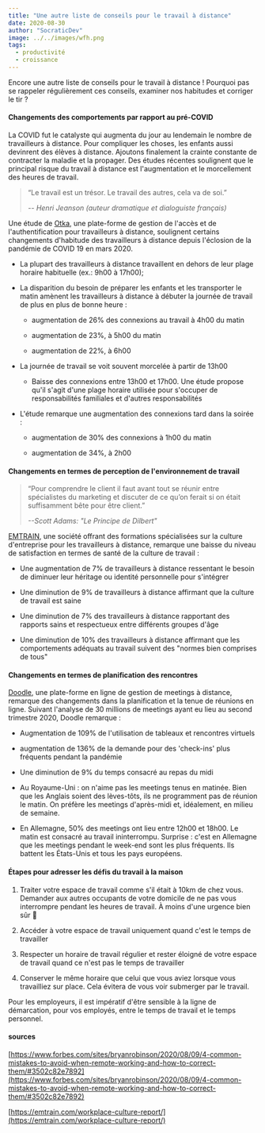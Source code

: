 ```yaml
---
title: "Une autre liste de conseils pour le travail à distance"
date: 2020-08-30
author: "SocraticDev"
image: ../../images/wfh.png
tags:
  - productivité
  - croissance
---
```


Encore une autre liste de conseils pour le travail à distance !  Pourquoi pas se rappeler régulièrement ces conseils, examiner nos habitudes et corriger le tir ?

#### Changements des comportements par rapport au pré-COVID

La COVID fut le catalyste qui augmenta du jour au lendemain le nombre de travailleurs à distance. Pour compliquer les choses, les enfants aussi devinrent des élèves à distance. Ajoutons finalement la crainte constante de contracter la maladie et la propager. Des études récentes soulignent que le principal risque du travail à distance est l'augmentation et le morcellement des heures de travail.

> “Le travail est un trésor. Le travail des autres, cela va de soi.”
>
> <cite>-- Henri Jeanson (auteur dramatique et dialoguiste français)</cite>

Une étude de [Otka](https://www.okta.com/), une plate-forme de gestion de l'accès et de l'authentification pour travailleurs à distance, soulignent certains changements d'habitude des travailleurs à distance depuis l'éclosion de la pandémie de COVID 19 en mars 2020.

- La plupart des travailleurs à distance travaillent en dehors de leur plage horaire habituelle (ex.: 9h00 à 17h00);

- La disparition du besoin de préparer les enfants et les transporter le matin amènent les travailleurs à distance à débuter la journée de travail de plus en plus de bonne heure : 

  - augmentation de 26% des connexions au travail à 4h00 du matin

  - augmentation de 23%, à 5h00 du matin

  - augmentation de 22%, à 6h00

- La journée de travail se voit souvent morcelée à partir de 13h00

  - Baisse des connexions entre 13h00 et 17h00. Une étude propose qu'il s'agit d'une plage horaire utilisée pour s'occuper de responsabilités familiales et d'autres responsabilités

- L'étude remarque une augmentation des connexions tard dans la soirée : 

  - augmentation de 30% des connexions à 1h00 du matin

  - augmentation de 34%, à 2h00

#### Changements en termes de perception de l'environnement de travail

> “Pour comprendre le client il faut avant tout se réunir entre spécialistes du marketing et discuter de ce qu’on ferait si on était suffisamment bête pour être client.”
>
> <cite>--Scott Adams: "Le Principe de Dilbert"</cite>

[EMTRAIN](https://emtrain.com/workplace-culture-report/), une société offrant des formations spécialisées sur la culture d'entreprise pour les travailleurs à distance, remarque une baisse du niveau de satisfaction en termes de santé de la culture de travail : 

- Une augmentation de 7% de travailleurs à distance ressentant le besoin de diminuer leur héritage ou identité personnelle pour s'intégrer

- Une diminution de 9% de travailleurs à distance affirmant que la culture de travail est saine

- Une diminution de 7% des travailleurs à distance rapportant des rapports sains et respectueux entre différents groupes d'âge

- Une diminution de 10% des travailleurs à distance affirmant que les comportements adéquats au travail suivent des "normes bien comprises de tous"

#### Changements en termes de planification des rencontres

[Doodle](https://doodle.com), une plate-forme en ligne de gestion de meetings à distance, remarque des changements dans la planification et la tenue de réunions en ligne. Suivant l'analyse de 30 millions de meetings ayant eu lieu au second trimestre 2020, Doodle remarque : 

- Augmentation de 109% de l'utilisation de tableaux et rencontres virtuels

- augmentation de 136% de la demande pour des 'check-ins' plus fréquents pendant la pandémie

- Une diminution de 9% du temps consacré au repas du midi

- Au Royaume-Uni : on n'aime pas les meetings tenus en matinée. Bien que les Anglais soient des lèves-tôts, ils ne programment pas de réunion le matin. On préfère les meetings d'après-midi et, idéalement, en milieu de semaine.

- En Allemagne, 50% des meetings ont lieu entre 12h00 et 18h00. Le matin est consacré au travail ininterrompu. Surprise : c'est en Allemagne que les meetings pendant le week-end sont les plus fréquents. Ils battent les États-Unis et tous les pays européens.

#### Étapes pour adresser les défis du travail à la maison 

1. Traiter votre espace de travail comme s'il était à 10km de chez vous. Demander aux autres occupants de votre domicile de ne pas vous interrompre pendant les heures de travail. À moins d'une urgence bien sûr 🚨

2. Accéder à votre espace de travail uniquement quand c'est le temps de travailler

3. Respecter un horaire de travail régulier et rester éloigné de votre espace de travail quand ce n'est pas le temps de travailler

4. Conserver le même horaire que celui que vous aviez lorsque vous travailliez sur place. Cela évitera de vous voir submerger par le travail.

Pour les employeurs, il est impératif d'être sensible à la ligne de démarcation, pour vos employés, entre le temps de travail et le temps personnel.

#### sources

[https://www.forbes.com/sites/bryanrobinson/2020/08/09/4-common-mistakes-to-avoid-when-remote-working-and-how-to-correct-them/#3502c82e7892](https://www.forbes.com/sites/bryanrobinson/2020/08/09/4-common-mistakes-to-avoid-when-remote-working-and-how-to-correct-them/#3502c82e7892)

[https://emtrain.com/workplace-culture-report/](https://emtrain.com/workplace-culture-report/)